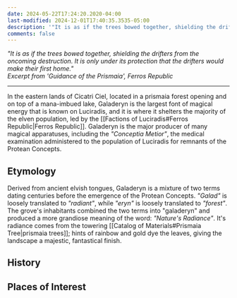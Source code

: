 ```yaml
---
date: 2024-05-22T17:24:20.2020-04:00
last-modified: 2024-12-01T17:40:35.3535-05:00
description: '"It is as if the trees bowed together, shielding the drifters from the oncoming destruction. It is only under its protection that the drifters would make their first home."'
comments: false
---
```

*"It is as if the trees bowed together, shielding the drifters from the oncoming destruction. It is only under its protection that the drifters would make their first home."*  
*Excerpt from 'Guidance of the Prismaia', Ferros Republic*

---
In the eastern lands of Cicatri Ciel, located in a prismaia forest opening and on top of a mana-imbued lake, Galaderyn is the largest font of magical energy that is known on Luciradis, and it is where it shelters the majority of the elven population, led by the [[Factions of Luciradis#Ferros Republic|Ferros Republic]]. Galaderyn is the major producer of many magical apparatuses, including the *"Conceptia Metior"*, the medical examination administered to the population of Luciradis for remnants of the Protean Concepts.
## Etymology

Derived from ancient elvish tongues, Galaderyn is a mixture of two terms dating centuries before the emergence of the Protean Concepts. *"Galad"* is loosely translated to *"radiant"*, while *"eryn"* is loosely translated to *"forest"*. The grove's inhabitants combined the two terms into "galaderyn" and produced a more grandiose meaning of the word: *"Nature's Radiance"*. It's radiance comes from the towering [[Catalog of Materials#Prismaia Tree|prismaia trees]]; hints of rainbow and gold dye the leaves, giving the landscape a majestic, fantastical finish.
## History

## Places of Interest
